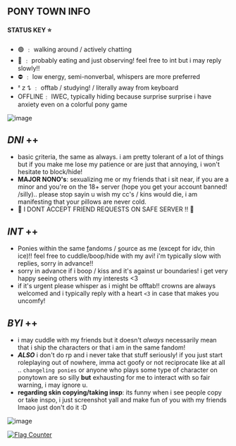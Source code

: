 ## PONY TOWN INFO 

#### STATUS KEY ⭐️

- 🟢 ﹕ walking around / actively chatting
- 🌙 ﹕ probably eating and just observing! feel free to int but i may reply slowly!!
- ⛔️ ﹕ low energy, semi-nonverbal, whispers are more preferred
- ᶻ 𝗓 𐰁  ﹕ offtab / studying! / literally away from keyboard
- OFFLINE﹕ IWEC, typically hiding because surprise surprise i have anxiety even on a colorful pony game

![image](https://64.media.tumblr.com/1a1cdd125d52d08ee33f2a9106cea126/tumblr_ohkns63pMp1uerrt0o3_540.gif)

## ***DNI*** ++  
- basic [c](https://dni-criteria.carrd.co)riteria, the same as always. i am pretty tolerant of a lot of things but if you make me lose my patience or are just that annoying, i won't hesitate to block/hide!
- **MAJOR NONO's**: sexualizing me or my friends that i sit near, if you are a minor and you're on the 18+ server (hope you get your account banned! /silly).. please stop sayin u wish my cc's / kins would die, i am manifesting that your pillows are never cold.
- 🚫 I DONT ACCEPT FRIEND REQUESTS ON SAFE SERVER !! 🚫

## ***INT*** ++ 
- Ponies within the same [f](https://rentry.co/thoughtcrimes)andoms / [s](https://pronouns.cc/@nineteeneightyfour)ource as me (except for idv, thin ice)!! feel free to cuddle/boop/hide with my avi! i'm typically slow with replies, sorry in advance!!
- sorry in advance if i boop / kiss and it's against ur boundaries! i get very happy seeing others with my interests <3
- if it's urgent please whisper as i might be offtab!! crowns are always welcomed and i typically reply with a heart `<3` in case that makes you uncomfy!

## ***BYI*** ++ 
- i may cuddle with my friends but it doesn't *always* necessarily mean that i ship the characters or that i am in the same fandom!
- ***ALSO*** i don't do rp and i never take that stuff seriously! 
if you just start roleplaying out of nowhere, imma act goofy or not reciprocate like at all .. `changeling ponies` or anyone who plays some type of character on ponytown are so silly **but** exhausting for me to interact with so fair warning, i may ignore u. 
- **regarding skin copying/taking insp**: its funny when i see people copy or take inspo, i just screenshot yall and make fun of you with my friends lmaoo just don't do it :D

![image](https://78.media.tumblr.com/61faa55fdebb0bf5838b38923e97bbf9/tumblr_ohivxzydc51uerrt0o2_1280.gif)


<a href="https://info.flagcounter.com/kaLl"><img src="https://s11.flagcounter.com/count2/kaLl/bg_0E1117/txt_FFFFFF/border_0E1117/columns_3/maxflags_15/viewers_0/labels_0/pageviews_0/flags_0/percent_0/" alt="Flag Counter" border="0"></a>



<!--
**usagj/usagj** is a ✨ _special_ ✨ repository because its `README.md` (this file) appears on your GitHub profile.

Here are some ideas to get you started:

- 🔭 I’m currently working on ...
- 🌱 I’m currently learning ...
- 👯 I’m looking to collaborate on ...
- 🤔 I’m looking for help with ...
- 💬 Ask me about ...
- 📫 How to reach me: ...
- 😄 Pronouns: ...
- ⚡ Fun fact: ...
-->
